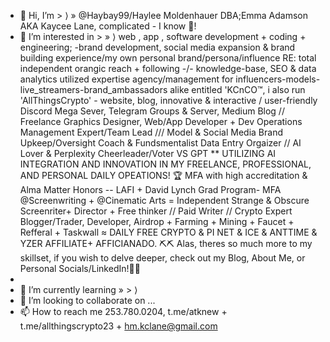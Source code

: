 - 👋 Hi, I’m > ⟩ » @Haybay99/Haylee Moldenhauer DBA;Emma Adamson AKA Kaycee Lane, complicated - I know 🤯!
- 👀 I’m interested in > » ⟩ web , app , software development + coding + engineering;
-brand development, social media expansion & brand building experience/my own personal brand/persona/influence RE: total independent orangic reach + following -/- knowledge-base, SEO & data analytics utilized expertise agency/management for influencers-models-live_streamers-brand_ambassadors alike entitled 'KCnCO™, i also run 'AllThingsCrypto' - website, blog, innovative & interactive / user-friendly Discord Mega Sever, Telegram Groups & Server, Medium Blog // Freelance Graphics Designer, Web/App Developer + Dev Operations Management Expert/Team Lead /// Model & Social Media Brand Upkeep/Oversight Coach & Fundsmentalist Data Entry Orgaizer // AI Lover & Perplexity Cheerleader/Voter VS GPT ** UTILIZING AI INTEGRATION AND INNOVATION IN MY FREELANCE, PROFESSIONAL, AND PERSONAL DAILY OPEATIONS! 🏆 MFA with high accreditation & Alma Matter Honors -- LAFI + David Lynch Grad Program- MFA @Screenwriting + @Cinematic Arts = Independent Strange & Obscure Screenriter+ Director + Free thinker // Paid Writer // Crypto Expert Blogger/Trader, Developer, Airdrop + Farming + Mining + Faucet + Refferal + Taskwall ≈ DAILY FREE CRYPTO & PI NET & ICE & ANTTIME & YZER AFFILIATE+ AFFICIANADO. ⛏️⛏️ Alas, theres so much more to my skillset, if you wish to delve deeper, check out my Blog, About Me, or Personal Socials/LinkedIn!🤯📣
- 
- 🌱 I’m currently learning » > ⟩
- 💞️ I’m looking to collaborate on ...
- 📫 How to reach me 253.780.0204, t.me/atknew + t.me/allthingscrypto23 + hm.kclane@gmail.com

<!---
Haybay99/Haybay99 is a ✨ special ✨ repository because its `README.md` (this file) appears on your GitHub profile.
You can click the Preview link to take a look at your changes.
--->

